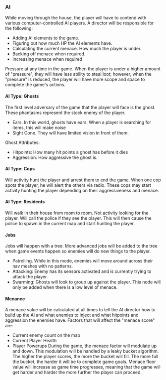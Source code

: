 ### AI
While moving through the house, the player will have to contend with various computer-controlled AI players. A director will be responsible for the following: 
 * Adding AI elements to the game.
 * Figuring out how much HP the AI elements have.
 * Calculating the current menace. How much the player is under.
 * Backing off menace when required.
 * Increasing menace when required

Pressure at any time in the game.  When the player is under a higher amount of "pressure", they will have less ability to steal loot; however, when the "pressure" is reduced, the player will have more scope and space to complete the game's actions.

#### AI Type: Ghosts
The first level adversary of the game that the player will face is the ghost. These phantasms represent the stock enemy of the player.
 * Ears. In this world, ghosts have ears. When a player is searching for items, this will make noise
 * Sight Cone. They will have limited vision in front of them.

Ghost Attributes:
 * Hitpoints: How many hit points a ghost has before it dies
 * Aggression: How aggressive the ghost is.

#### AI Type: Cops
Will activity hunt the player and arrest them to end the game. When one cop spots the player, he will alert the others via radio. These cops may start activity hunting the player depending on their aggressiveness and menace.

#### AI Type: Residents
Will walk in their house from room to room. Not activity looking for the player. Will call the police if they see the player.  This will then cause the police to spawn in the current map and start hunting the player.

#### Jobs
Jobs will happen with a tree. More advanced jobs will be added to the tree when game events happen so enemies will do new things to the player.
 * Patrolling. While in this mode, enemies will move around across their nav meshes with no patterns. 
 * Attacking: Enemy has its sensors activated and is currently trying to attack the player.
 * Swarming: Ghosts will look to group up against the player. This node will only be added when there is a low level of menace.

#### Menance
A menace value will be calculated at all times to tell the AI director how to build up the AI and what enemies to inject and what hitpoints and aggression the enemies have. Factors that will affect the "menace score" are:
 * Current enemy count on the map
 * Current Player Health
 * Player Powerups
During the game, the menace factor will modulate up and down. This modulation will be handled by a leaky bucket algorithm. The higher the player scores, the more the bucket will fill. The more full the bucket, the harder it will be to complete game goals. Menace floor value will increase as game time progresses, meaning that the game will get harder and harder the more further the player can proceed.